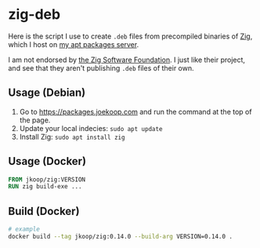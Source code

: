 # zig-deb

Here is the script I use to create `.deb` files from precompiled binaries of [Zig], which I host on [my apt packages server][packagesJK].

I am not endorsed by [the Zig Software Foundation][zsf]. I just like their project, and see that they aren't publishing `.deb` files of their own.

## Usage (Debian)

1. Go to https://packages.joekoop.com and run the command at the top of the page.
1. Update your local indecies: `sudo apt update`
1. Install Zig: `sudo apt install zig`

## Usage (Docker)

```Dockerfile
FROM jkoop/zig:VERSION
RUN zig build-exe ...
```

## Build (Docker)

```bash
# example
docker build --tag jkoop/zig:0.14.0 --build-arg VERSION=0.14.0 .
```

[Zig]: https://ziglang.org/
[packagesJK]: http://packages.joekoop.com/
[zsf]: https://ziglang.org/zsf/
